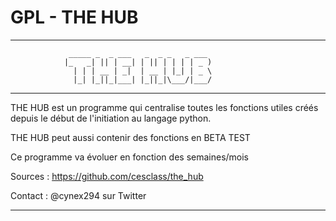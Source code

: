 # GPL - THE HUB

-------------------------------------------------------------------
                 _____ _  _ ___   _  _ _   _ ___                   
                |_   _| || | __| | || | | | | _ )                  
                  | | | __ | _|  | __ | |_| | _ \                  
                  |_| |_||_|___| |_||_|\___/|___/                  
                                                                   
-------------------------------------------------------------------

THE HUB est un programme qui centralise toutes les fonctions 
utiles créés depuis le début de l'initiation au langage python.

THE HUB peut aussi contenir des fonctions en BETA TEST

Ce programme va évoluer en fonction des semaines/mois

Sources : https://github.com/cesclass/the_hub

Contact : @cynex294 sur Twitter

-------------------------------------------------------------------
